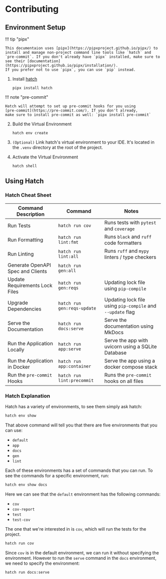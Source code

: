 # Contributing

## Environment Setup

!!! tip "pipx"

    This documentaion uses [pipx](https://pipxproject.github.io/pipx/) to
    install and manage non-project command line tools like `hatch` and
    `pre-commit`. If you don't already have `pipx` installed, make sure to
    see their [documentation](https://pipxproject.github.io/pipx/installation/).
    If you prefer not to use `pipx`, you can use `pip` instead.

1. Install [hatch](https://hatch.pypa.io/latest/)

    ```shell
    pipx install hatch
    ```

!!! note "pre-commit"

    Hatch will attempt to set up pre-commit hooks for you using
    [pre-commit](https://pre-commit.com/). If you don't already,
    make sure to install pre-commit as well: `pipx install pre-commit`

2. Build the Virtual Environment
    ```shell
    hatch env create
    ```
3. `(Optional)` Link hatch's virtual environment to your IDE.
   It's located in the `.venv` directory at the root of the project.

4. Activate the Virtual Environment
    ```shell
    hatch shell
    ```

## Using Hatch

### Hatch Cheat Sheet

| Command Description               | Command                     | Notes                                                      |
| --------------------------------- | --------------------------- | ---------------------------------------------------------- |
| Run Tests                         | `hatch run cov`             | Runs tests with `pytest` and `coverage`                    |
| Run Formatting                    | `hatch run lint:fmt`        | Runs `black` and `ruff` code formatters                    |
| Run Linting                       | `hatch run lint:all`        | Runs `ruff` and `mypy` linters / type checkers             |
| Generate OpenAPI Spec and Clients | `hatch run gen:all`         |                                                            |
| Update Requirements Lock Files    | `hatch run gen:reqs`        | Updating lock file using `pip-compile`                     |
| Upgrade Dependencies              | `hatch run gen:reqs-update` | Updating lock file using `pip-compile` and `--update` flag |
| Serve the Documentation           | `hatch run docs:serve`      | Serve the documentation using MkDocs                       |
| Run the Application Locally       | `hatch run app:serve`       | Serve the app with uvicorn using a SQLite Database         |
| Run the Application in Docker     | `hatch run app:container`   | Serve the app using a docker compose stack                 |
| Run the `pre-commit` Hooks        | `hatch run lint:precommit`  | Runs the `pre-commit` hooks on all files                   |

### Hatch Explanation

Hatch has a variety of environments, to see them simply ask hatch:

```bash exec="on" result="markdown" source="tabbed-left" tabs="hatch CLI|Output"
hatch env show
```

That above command will tell you that there are five environments that
you can use:

-   `default`
-   `app`
-   `docs`
-   `gen`
-   `lint`

Each of these environments has a set of commands that you can run.
To see the commands for a specific environment, run:

```bash exec="on" result="markdown" source="tabbed-left" tabs="hatch CLI|Output"
hatch env show docs
```

Here we can see that the `default` environment has the following commands:

-   `cov`
-   `cov-report`
-   `test`
-   `test-cov`

The one that we're interested in is `cov`, which will run the tests
for the project.

```bash
hatch run cov
```

Since `cov` is in the default environment, we can run it without
specifying the environment. However to run the `serve` command in the
`docs` environment, we need to specify the environment:

```bash
hatch run docs:serve
```
